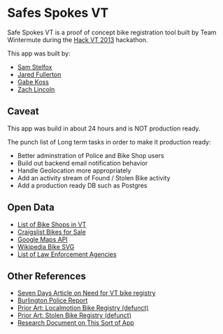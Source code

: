 # Safes Spokes VT

Safe Spokes VT is a proof of concept bike registration tool built by Team
Wintermute during the [Hack VT 2013](http://hackvt.com) hackathon. 

This app was built by:

* [Sam Stelfox](https://github.com/sstelfox)
* [Jared Fullerton](https://github.com/jfullerton)
* [Gabe Koss](https://github.com/granolocks)
* [Zach Lincoln](https://github.com/zlincolnBHG)

## Caveat

This app was build in about 24 hours and is NOT production ready.

The punch list of Long term tasks in order to make it production ready:

* Better adminstration of Police and Bike Shop users
* Build out backend email notification behavior
* Handle Geolocation more appropriately
* Add an activity stream of Found / Stolen Bike activity
* Add a production ready DB such as Postgres

## Open Data 

* [List of Bike Shops in VT](http://www.vtbikeped.org/resources/biking-in-vermont/bike-shops.html)
* [Craigslist Bikes for Sale](http://burlington.craigslist.org/bia/)
* [Google Maps API](https://developers.google.com/maps/)
* [Wikipedia Bike SVG](http://en.wikipedia.org/wiki/File:Bicycle.svg)
* [List of Law Enforcement Agencies](http://en.wikipedia.org/wiki/List_of_law_enforcement_agencies_in_Vermont)

## Other References

* [Seven Days Article on Need for VT bike registry](http://www.7dvt.com/2013steal-wheels-would-police-registry-reduce-bike-thefts-burlington)
* [Burlington Police Report](http://www.police.ci.burlington.vt.us/LeadinHtml_VtBurlingtonPd/start-report.html)
* [Prior Art: Localmotion Bike Registry (defunct)](http://www.localmotion.org/bikeregistry)
* [Prior Art: Stolen Bike Registry (defunct)](http://stolenbicycleregistry.com/)
* [Research Document on This Sort of App](https://docs.google.com/document/d/1ZBJnq1XuDJ7JaYZj6Kfgsh0evfdNiNxusqmbkOGpIsw/edit?hl=en&authkey=CKnBgNkG)

